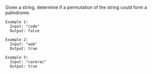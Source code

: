 Given a string, determine if a permutation of the string could form a palindrome.

```
Example 1:
  Input: "code"
  Output: false

Example 2:
  Input: "aab"
  Output: true

Example 3:
  Input: "carerac"
  Output: true
```